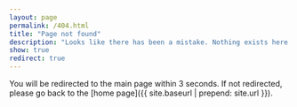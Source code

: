 ```yaml
---
layout: page
permalink: /404.html
title: "Page not found"
description: "Looks like there has been a mistake. Nothing exists here."
show: true
redirect: true
---
```

You will be redirected to the main page within 3 seconds. If not redirected, please go back to the [home page]({{ site.baseurl | prepend: site.url }}).
